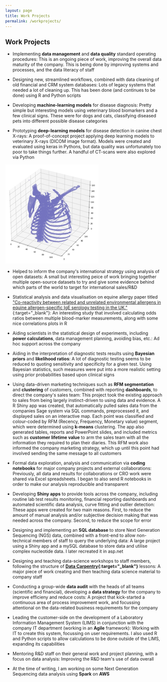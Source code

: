 ```yaml
---
layout: page
title: Work Projects
permalink: /workprojects/
---
```


## Work Projects

- Implementing **data management** and **data quality** standard operating procedures: This is an ongoing piece of work, improving the overall data maturity of the company. This is being done by improving systems and processes, and the data literacy of staff  

- Designing new, streamlined workflows, combined with data cleaning of old financial and CRM system databases: Lots of legacy systems that needed a lot of cleaning up. This has been done (and continues to be done) using R and Python scripts  

- Developing **machine-learning models** for disease diagnosis: Pretty simple but interesting models using veterinary blood biomarkers and a few clinical signs. These were for dogs and cats, classifying diseased pets into different possible disease categories

- Prototyping **deep-learning models** for disease detection in canine chest X-rays: A proof-of-concept project applying deep learning models to veterinary X-rays (DICOM image format). Models were created and evaluated using keras in Pythons, but data quality was unfortunately too poor to take things further. A handful of CT-scans were also explored via Python

<img src="/images/dog_ct.jpg" alt="Dog CT scan (bone only)" width="300"/>

-	Helped to inform the company's international strategy using analysis of open datasets: A small but interesting peice of work bringing together multiple open-source datasets to try and give some evidence behind which parts of the world to target for international sales/R&D  

- Statistical analysis and data visualisation on equine allergy paper titled ["Co-reactivity between related and unrelated environmental allergens in equine allergen-specific IgE serology testing in the UK."](https://onlinelibrary.wiley.com/doi/abs/10.1111/vde.12786){:target="_blank"}: An interesting study that involved calculating odds ratios between multiple blood-marker measurements, along with some nice correlations plots in R  

- Aiding scientists in the statistical design of experiments, including **power calculations**, data management planning, avoiding bias, etc.: Ad hoc support across the company  

- Aiding in the interpretation of diagnostic tests results using **Bayesian priors** and **likelihood ratios**: A lot of diagnostic testing seems to be reduced to quoting sensitivity and specificity for a given test. Using Bayesian statistics, such measures were put into a more realistic setting using prior probabilities based upon clinical signs  

- Using data-driven marketing techniques such as **RFM segmentation** and **clustering** of customers, combined with reporting **dashboards**, to direct the company's sales team: This project took the existing approach to sales from being largely instinct-driven to using data and evidence. A R Shiny app was created, that automatically pulled sales data from the companies Sage system via SQL commands, preprocessed it, and displayed sales on an interactive map. Each point was classified and colour-coded by RFM (Recency, Frequency, Monetary value) segment, which were determined using **k-means** clustering. The app also generated tables, reports and PowerPoint slides, and included metrics such as **customer lifetime value** to arm the sales team with all the information they required to plan their diaries. This RFM work also informed the company marketing strategy, which up until this point had involved sending the same message to all customers  

- Formal data exploration, analysis and communication via **coding notebooks** for major company projects and external collaborations: Previously, all data and results for collaborations or CRO work were shared via Excel spreadsheets. I began to also send R notebooks in order to make our analysis reproducible and transparent  

- Developing **Shiny apps** to provide tools across the company, including routine lab test results monitoring, financial reporting dashboards and automated scientific data analysis, curve fitting and outlier detection: These apps were created for two main reasons. First, to reduce the amount of manual analysis and/or subjective decision making that was needed across the company. Second, to reduce the scope for error  

- Designing and implementing an **SQL database** to store Next Generation Sequencing (NGS) data, combined with a front-end to allow non-technical members of staff to query the underlying data: A large project using a Shiny app and a mySQL database to store data and utilise complex nucleotide data. I later recreated it in asp.net  

- Designing and teaching data-science workshops to staff members, following the structure of **[Data Carpentry](https://carpentries-incubator.github.io/life-sciences-workshop/){:target="_blank"}** lessons: A major piece of work creating and then teaching data science material to company staff  

- Conducting a group-wide **data audit** with the heads of all teams (scientific and financial), developing a **data strategy** for the company to improve efficieny and reduce costs:  A project that kick-started a continuous area of process improvement work, and focussing attentional on the data-related business requirements for the company  

- Leading the customer-side on the development of a Laboratory Information Management System (LIMS) in conjunction with the company IT department (working in an **Agile** framework):  Working with IT to create this system, focussing on user requirements. I also used R and Python scripts to allow calculations to be done outside of the LIMS, expanding its capabilities  

- Mentoring R&D staff on their general work and project planning, with a focus on data analysis: Improving the R&D team's use of data overall  

- At the time of writing, I am working on some Next Generation Sequencing data analysis using **Spark** on **AWS**  